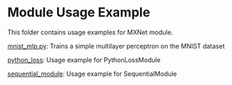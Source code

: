 <!---
  Licensed to the Apache Software Foundation (ASF) under one
  or more contributor license agreements.  See the NOTICE file
  distributed with this work for additional information
  regarding copyright ownership.  The ASF licenses this file
  to you under the Apache License, Version 2.0 (the
  "License"); you may not use this file except in compliance
  with the License.  You may obtain a copy of the License at

    http://www.apache.org/licenses/LICENSE-2.0

  Unless required by applicable law or agreed to in writing,
  software distributed under the License is distributed on an
  "AS IS" BASIS, WITHOUT WARRANTIES OR CONDITIONS OF ANY
  KIND, either express or implied.  See the License for the
  specific language governing permissions and limitations
  under the License.
-->

# Module Usage Example

This folder contains usage examples for MXNet module.

[mnist_mlp.py](https://github.com/apache/incubator-mxnet/blob/master/example/module/mnist_mlp.py): Trains a simple multilayer perceptron on the MNIST dataset

[python_loss](https://github.com/apache/incubator-mxnet/blob/master/example/module/python_loss.py): Usage example for PythonLossModule

[sequential_module](https://github.com/apache/incubator-mxnet/blob/master/example/module/sequential_module.py): Usage example for SequentialModule
